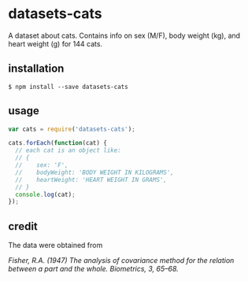 # datasets-cats
A dataset about cats. Contains info on sex (M/F), body weight (kg), and heart weight (g) for 144 cats.

## installation

```
$ npm install --save datasets-cats
```
## usage

```js
var cats = require('datasets-cats');

cats.forEach(function(cat) {
  // each cat is an object like:
  // {
  //    sex: 'F',
  //    bodyWeight: 'BODY WEIGHT IN KILOGRAMS',
  //    heartWeight: 'HEART WEIGHT IN GRAMS',
  // }
  console.log(cat);
});

```

## credit

The data were obtained from

*Fisher, R.A. (1947) The analysis of covariance method for the relation between a part and the whole. Biometrics, 3, 65–68.*

